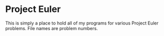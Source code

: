 # Project Euler
This is simply a place to hold all of my programs for various Project Euler problems. File names are problem numbers.
